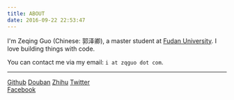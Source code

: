 ```yaml
---
title: ABOUT
date: 2016-09-22 22:53:47
---
```


I'm Zeqing Guo (Chinese: 郭泽卿), a master student at [Fudan University](http://www.fudan.edu.cn). I love building things with code.

You can contact me via my email: `i at zqguo dot com`.

---

[Github](https://github.com/zeqing-guo)
[Douban](https://www.douban.com/people/zeqingg)
[Zhihu](https://www.zhihu.com/people/jason-guo-92)
[Twitter](https://twitter.com/Jason_zq_Guo)  
[Facebook](https://www.facebook.com/jason.guo.7777)
